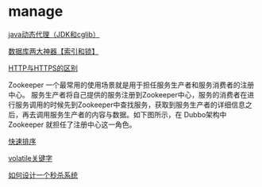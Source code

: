 # manage
<a href=" http://www.cnblogs.com/jqyp/archive/2010/08/20/1805041.html">java动态代理（JDK和cglib）</a>

<a href=" https://juejin.im/post/5b55b842f265da0f9e589e79#comment">数据库两大神器【索引和锁】</a>

<a href=" https://www.cnblogs.com/wqhwe/p/5407468.html">HTTP与HTTPS的区别</a>

Zookeeper 一个最常用的使用场景就是用于担任服务生产者和服务消费者的注册中心。 服务生产者将自己提供的服务注册到Zookeeper中心，服务的消费者在进行服务调用的时候先到Zookeeper中查找服务，获取到服务生产者的详细信息之后，再去调用服务生产者的内容与数据。如下图所示，在 Dubbo架构中 Zookeeper 就担任了注册中心这一角色。</br>

<a href=" https://blog.csdn.net/morewindows/article/details/6684558">快速排序</a>

<a href=" https://juejin.im/post/5a2b53b7f265da432a7b821c">volatile关键字</a>

<a href="https://blog.csdn.net/suifeng3051/article/details/52607544">如何设计一个秒杀系统</a>
